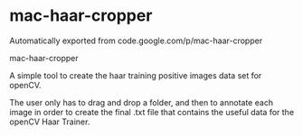 # mac-haar-cropper
Automatically exported from code.google.com/p/mac-haar-cropper

mac-haar-cropper

A simple tool to create the haar training positive images data set for openCV.

The user only has to drag and drop a folder, and then to annotate each image in order to create the final .txt file that contains the useful data for the openCV Haar Trainer.
